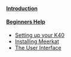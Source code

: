 #### [Introduction](/meerk40t/meerk40t/wiki)
#### [Beginners Help](./Beginners:-0.-So-you-now-have-a-K40-laser...)
* [Setting up your K40](/meerk40t/meerk40t/wiki/Beginners:-0.-So-you-now-have-a-K40-laser...)
* [Installing Meerkat](/meerk40t/meerk40t/wiki/Beginners:-1.-Installing-MeerK40t)
* [The User Interface](/meerk40t/meerk40t/wiki/Beginners:-2.-The-User-Interface)
